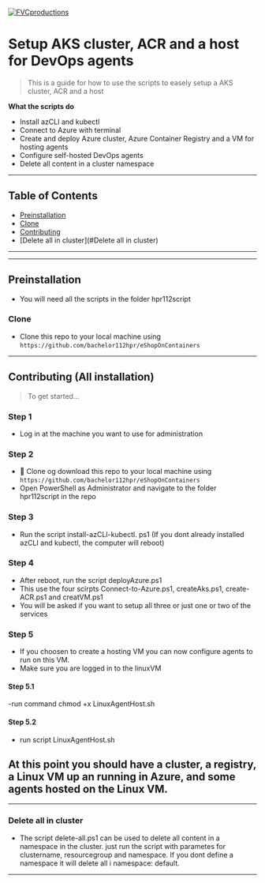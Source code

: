 <a href="http://fvcproductions.com"><img src="https://avatars1.githubusercontent.com/u/4284691?v=3&s=200" title="FVCproductions" alt="FVCproductions"></a>

# Setup AKS cluster, ACR and a host for DevOps agents

> This is a guide for how to use the scripts to easely setup a AKS cluster, ACR and a host

**What the scripts do**

- Install azCLI and kubectl
- Connect to Azure with terminal
- Create and deploy Azure cluster, Azure Container Registry and a VM for hosting agents
- Configure self-hosted DevOps agents
- Delete all content in a cluster namespace

---

## Table of Contents

- [Preinstallation](#Preinstallation)
- [Clone](#Clone)
- [Contributing](#Contributing)
- [Delete all in cluster](#Delete all in cluster)

---

---

## Preinstallation

- You will need all the scripts in the folder hpr112script


### Clone

- Clone this repo to your local machine using `https://github.com/bachelor112hpr/eShopOnContainers`

---

## Contributing (All installation)

> To get started...

### Step 1

- Log in at the machine you want to use for administration

### Step 2

- 👯 Clone og download this repo to your local machine using `https://github.com/bachelor112hpr/eShopOnContainers`
- Open PowerShell as Administrator and navigate to the folder hpr112script in the repo


### Step 3

- Run the script install-azCLI-kubectl. ps1
  (If you dont already installed azCLI and kubectl, the computer will reboot)

### Step 4

- After reboot, run the script deployAzure.ps1
- This use the four scirpts Connect-to-Azure.ps1, createAks.ps1, create-ACR.ps1 and creatVM.ps1
- You will be asked if you want to setup all three or just one or two of the services 


### Step 5

- If you choosen to create a hosting VM you can now configure agents to run on this VM.
- Make sure you are logged in to the linuxVM

#### Step 5.1 
-run command chmod +x LinuxAgentHost.sh

#### Step 5.2
- run script LinuxAgentHost.sh

## At this point you should have a cluster, a registry, a Linux VM up an running in Azure, and some agents hosted on the Linux VM.

---

### Delete all in cluster

- The script delete-all.ps1 can be used to delete all content in a namespace in the cluster. just run the script with
  parametes for clustername, resourcegroup and namespace. If you dont define a namespace it will delete all i namespace: default.

---

